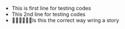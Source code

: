 - This is first line for testing codes
- This 2nd line for testing codes
- 🙂🙂🙂🙂🙂🙂Is this the correct way wring a story
